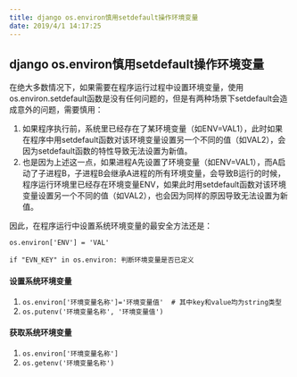 ```yaml
---
title: django os.environ慎用setdefault操作环境变量
date: 2019/4/1 14:17:25
---
```


## django os.environ慎用setdefault操作环境变量


在绝大多数情况下，如果需要在程序运行过程中设置环境变量，使用os.environ.setdefault函数是没有任何问题的，但是有两种场景下setdefault会造成意外的问题，需要慎用：

1. 如果程序执行前，系统里已经存在了某环境变量（如ENV=VAL1），此时如果在程序中用setdefault函数对该环境变量设置另一个不同的值（如VAL2），会因为setdefault函数的特性导致无法设置为新值。
2. 也是因为上述这一点，如果进程A先设置了环境变量（如ENV=VAL1），而A启动了子进程B，子进程B会继承A进程的所有环境变量，会导致B运行的时候，程序运行环境里已经存在环境变量ENV，如果此时用setdefault函数对该环境变量设置另一个不同的值（如VAL2），也会因为同样的原因导致无法设置为新值。

因此，在程序运行中设置系统环境变量的最安全方法还是：

```
os.environ['ENV'] = 'VAL'
```

```
if "EVN_KEY" in os.environ: 判断环境变量是否已定义
```


#### 设置系统环境变量

1. `os.environ['环境变量名称']='环境变量值'  # 其中key和value均为string类型`
2. `os.putenv('环境变量名称', '环境变量值')`

#### 获取系统环境变量

1. `os.environ['环境变量名称']`
2. `os.getenv('环境变量名称')`

